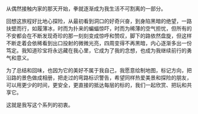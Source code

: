 从偶然接触内家的那天开始，拳就逐渐成为我生活不可割离的一部分。

回想这旅程好比地心探险，从最初看到洞口的好奇兴奋，到身陷黑暗的绝望，一路扶壁而行，如履薄冰，时而为扑来的蝙蝠惊吓，时而为稀薄的空气担忧，但所有的不安都会在不断发现奇珍的那一刻刻变成惊呼和赞叹，脚下的路依然盘旋，但这样不断走着会依稀看到出口投射的微微光亮，四周变得不再黑暗，内心逐渐多出一份笃定。我知道珍宝将永远藏在我心里，它成为了我的念想，也成为我继续前行的勇气和意义。

为了总结和回味，也因为它的美好不属于我自己，我愿意绘制地图，标记方向，把沿路的景色做成相册，把走过的弯路标识警告，希望同样热爱美景和探险的朋友，可以用更少的时间，更安全，更直接的抵达每层的标的，我们一起欣赏、把玩和共享它。

这就是我写这个系列的初衷。